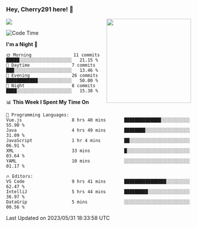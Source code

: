 ### Hey, Cherry291 here! 👋

![](https://metrics.lecoq.io/cherry291?template=classic&config.timezone=Asia%2FShanghai)
<img align='right' src="https://media.giphy.com/media/M9gbBd9nbDrOTu1Mqx/giphy.gif" width="230">
<!-- ![](https://github-readme-stats-ouuan.vercel.app/api?username=cherry291&theme=dark&show_icons=true) -->

<!--START_SECTION:waka-->
![Code Time](http://img.shields.io/badge/Code%20Time-21%20hrs%206%20mins-blue)

**I'm a Night 🦉** 

```text
🌞 Morning                11 commits          █████░░░░░░░░░░░░░░░░░░░░   21.15 % 
🌆 Daytime                7 commits           ███░░░░░░░░░░░░░░░░░░░░░░   13.46 % 
🌃 Evening                26 commits          ████████████░░░░░░░░░░░░░   50.00 % 
🌙 Night                  8 commits           ████░░░░░░░░░░░░░░░░░░░░░   15.38 % 
```


📊 **This Week I Spent My Time On** 

```text
💬 Programming Languages: 
Vue.js                   8 hrs 40 mins       ██████████████░░░░░░░░░░░   55.90 % 
Java                     4 hrs 49 mins       ████████░░░░░░░░░░░░░░░░░   31.09 % 
JavaScript               1 hr 4 mins         ██░░░░░░░░░░░░░░░░░░░░░░░   06.91 % 
XML                      33 mins             █░░░░░░░░░░░░░░░░░░░░░░░░   03.64 % 
YAML                     10 mins             ░░░░░░░░░░░░░░░░░░░░░░░░░   01.17 % 

🔥 Editors: 
VS Code                  9 hrs 41 mins       ████████████████░░░░░░░░░   62.47 % 
IntelliJ                 5 hrs 44 mins       █████████░░░░░░░░░░░░░░░░   36.97 % 
DataGrip                 5 mins              ░░░░░░░░░░░░░░░░░░░░░░░░░   00.56 % 
```


 Last Updated on 2023/05/31 18:33:58 UTC
<!--END_SECTION:waka-->

<!--
**Cherry291/cherry291** is a ✨ _special_ ✨ repository because its `README.md` (this file) appears on your GitHub profile.

Here are some ideas to get you started:

- 🔭 I’m currently working on ...
- 🌱 I’m currently learning ...
- 👯 I’m looking to collaborate on ...
- 🤔 I’m looking for help with ...
- 💬 Ask me about ...
- 📫 How to reach me: ...
- 😄 Pronouns: ...
- ⚡ Fun fact: ...
-->
